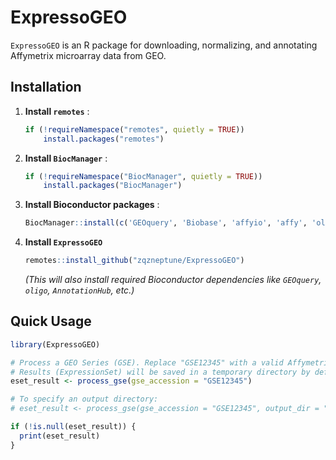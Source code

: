 # ExpressoGEO

`ExpressoGEO` is an R package for downloading, normalizing, and annotating Affymetrix microarray data from GEO.

## Installation

1. **Install `remotes`** :
    ```R
    if (!requireNamespace("remotes", quietly = TRUE))
        install.packages("remotes")
    ```
2.  **Install `BiocManager`** :
    ```R
    if (!requireNamespace("BiocManager", quietly = TRUE))
        install.packages("BiocManager")
    ```
3. **Install Bioconductor packages** :
    ```R
    BiocManager::install(c('GEOquery', 'Biobase', 'affyio', 'affy', 'oligo', 'AnnotationHub', 'ensembldb'))
    ```
    
4.  **Install `ExpressoGEO`**
    ```R
    remotes::install_github("zqzneptune/ExpressoGEO")
    ```
    *(This will also install required Bioconductor dependencies like `GEOquery`, `oligo`, `AnnotationHub`, etc.)*

## Quick Usage

```R
library(ExpressoGEO)

# Process a GEO Series (GSE). Replace "GSE12345" with a valid Affymetrix GSE.
# Results (ExpressionSet) will be saved in a temporary directory by default.
eset_result <- process_gse(gse_accession = "GSE12345")

# To specify an output directory:
# eset_result <- process_gse(gse_accession = "GSE12345", output_dir = "./my_geo_data")

if (!is.null(eset_result)) {
  print(eset_result)
}
